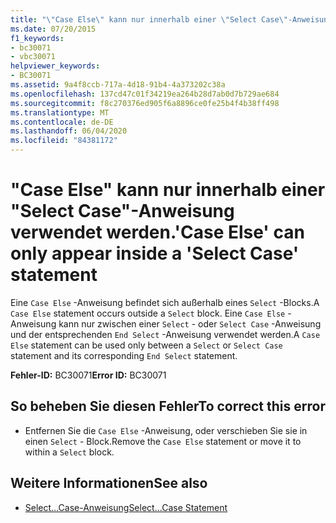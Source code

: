 ```yaml
---
title: "\"Case Else\" kann nur innerhalb einer \"Select Case\"-Anweisung verwendet werden."
ms.date: 07/20/2015
f1_keywords:
- bc30071
- vbc30071
helpviewer_keywords:
- BC30071
ms.assetid: 9a4f8ccb-717a-4d18-91b4-4a373202c38a
ms.openlocfilehash: 137cd47c01f34219ea264b28d7ab0d7b729ae684
ms.sourcegitcommit: f8c270376ed905f6a8896ce0fe25b4f4b38ff498
ms.translationtype: MT
ms.contentlocale: de-DE
ms.lasthandoff: 06/04/2020
ms.locfileid: "84381172"
---
```

# <a name="case-else-can-only-appear-inside-a-select-case-statement"></a><span data-ttu-id="20d8d-102">"Case Else" kann nur innerhalb einer "Select Case"-Anweisung verwendet werden.</span><span class="sxs-lookup"><span data-stu-id="20d8d-102">'Case Else' can only appear inside a 'Select Case' statement</span></span>
<span data-ttu-id="20d8d-103">Eine `Case Else` -Anweisung befindet sich außerhalb eines `Select` -Blocks.</span><span class="sxs-lookup"><span data-stu-id="20d8d-103">A `Case Else` statement occurs outside a `Select` block.</span></span> <span data-ttu-id="20d8d-104">Eine `Case Else` -Anweisung kann nur zwischen einer `Select` - oder `Select Case` -Anweisung und der entsprechenden `End Select` -Anweisung verwendet werden.</span><span class="sxs-lookup"><span data-stu-id="20d8d-104">A `Case Else` statement can be used only between a `Select` or `Select Case` statement and its corresponding `End Select` statement.</span></span>  
  
 <span data-ttu-id="20d8d-105">**Fehler-ID:** BC30071</span><span class="sxs-lookup"><span data-stu-id="20d8d-105">**Error ID:** BC30071</span></span>  
  
## <a name="to-correct-this-error"></a><span data-ttu-id="20d8d-106">So beheben Sie diesen Fehler</span><span class="sxs-lookup"><span data-stu-id="20d8d-106">To correct this error</span></span>  
  
- <span data-ttu-id="20d8d-107">Entfernen Sie die `Case Else` -Anweisung, oder verschieben Sie sie in einen `Select` - Block.</span><span class="sxs-lookup"><span data-stu-id="20d8d-107">Remove the `Case Else` statement or move it to within a `Select` block.</span></span>  
  
## <a name="see-also"></a><span data-ttu-id="20d8d-108">Weitere Informationen</span><span class="sxs-lookup"><span data-stu-id="20d8d-108">See also</span></span>

- [<span data-ttu-id="20d8d-109">Select...Case-Anweisung</span><span class="sxs-lookup"><span data-stu-id="20d8d-109">Select...Case Statement</span></span>](../language-reference/statements/select-case-statement.md)
